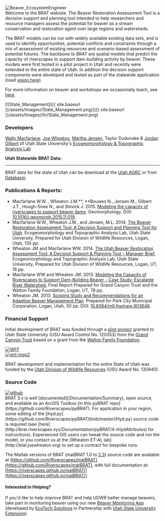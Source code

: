 <link rel="shortcut icon" type="image/x-icon" href="favicon.ico">

<div class="float-right"><img src="{{ site.baseurl }}/assets/Images//Beaver_EcosystemEngineer.png" alt="Beaver_EcosystemEngineer"/></div>
Welcome to the BRAT website. The Beaver Restoration Assessment Tool is a decision support and planning tool intended to help researchers and resource managers assess the potential for beaver as a stream conservation and restoration agent over large regions and watersheds. 

The BRAT models can be run with widely available existing data sets, and is used to identify opportunities,  potential conflicts and constraints through a mix of assessment of existing resources and scenario-based assessment of potential futures. The backbone to BRAT are spatial models that predict the capacity of riverscapes to support dam-building activity by beaver. These models were first tested in a pilot project in Utah and recently were extended to the entire state of Utah. In addition the decision support components were developed and tested as part of the statewide application (read [vision here](http://brat.joewheaton.org/home/vision)).

For more information on beaver and workshops we occasionally teach, see [here](http://beaver.joewheaton.org/).

[![State_Management]({{ site.baseurl }}/assets/Images//State_Management.png)]({{ site.baseurl }}/assets/Images//hr/State_Management.png)

### Developers

[Wally Macfarlane](http://etal.joewheaton.org/people/researchers-technicians/Wally), [Joe Wheaton](http://joewheaton.org/),  [Martha Jensen](http://etal.joewheaton.org/people/where-are-they-now/former-researchers/martha-jensen), Taylor Dudunake & [Jordan Gilbert](http://etal.joewheaton.org/people/researchers-technicians/jordan-gilbert) of Utah State University's [Ecogeomorphology & Topographic Analysis Lab](http://etal.joewheaton.org/)

**Utah Statewide BRAT Data:**

****

BRAT data for the state of Utah can be download at the [Utah AGRC](http://gis.utah.gov/data/bioscience-overview/) or from [Databasin](http://databasin.org/datasets/1420ffb7e9674753a5fb626e2b830c1f).





### Publications & Reports:

- Macfarlane W.W. , Wheaton J.M.**, **Bouwes N., Jensen M., Gilbert J.T., Hough-Snee N., and Shivick J. 2015. [Modeling the capacity of riverscapes to support beaver dams](https://www.researchgate.net/publication/285590037_Modeling_the_capacity_of_riverscapes_to_support_beaver_dams). Geomorphology. DOI: [10.1016/j.geomorph.2015.11.019](http://dx.doi.org/10.1016/j.geomorph.2015.11.019).
- Macfarlane W.W., Wheaton J.M., and Jensen, M.L. 2014. [The Beaver Restoration Assessment Tool: A Decision Support and Planning Tool for Utah](http://etal.usu.edu/Downloads/BRAT/UTAH_BRAT_FinalReport.pdf). Ecogeomorphology and Topographic Analysis Lab, Utah State University, Prepared for Utah Division of Wildlife Resources, Logan, Utah, 135 pp.
- Wheaton JM and Macfarlane WW. 2014. [The Utah Beaver Restoration Assessment Tool: A Decision Support & Planning Tool – Manager Brief](http://etal.usu.edu/Downloads/BRAT/UTAH_BRAT_Management%20Brief.pdf), Ecogeomorphology and Topographic Analysis Lab, Utah State University, Prepared for Utah Division of Wildlife Resources, Logan, UT, 16 pp. 
- Macfarlane WW and Wheaton JM. 2013. [Modeling the Capacity of Riverscapes to Support Dam-Building Beaver - Case Study: Escalante River Watershed](http://etal.usu.edu/GCT/BRAT_Final_Report.pdf), Final Report Prepared for Grand Canyon Trust and the Walton Family Foundation, Logan, UT, 78 pp.
- Wheaton JM. 2013. [Scoping Study and Recommendations for an Adaptive Beaver Management Plan](http://etal.usu.edu/Reports/Beaver_Management_Plan_Recc_Park_City_%20Report_FINAL.pdf). Prepared for Park City  Municipal Corporation. Logan, Utah, 30 pp.  DOI: [10.6084/m9.figshare.903648](http://dx.doi.org/10.6084/m9.figshare.903648).



### Financial Support

Initial development of BRAT was funded through a [pilot project](http://etal.joewheaton.org/projects/past-projects/gct-pilot-study-testing-the-beaver-restoration-assessment-tool-brat) granted to Utah State University (USU Award Control No. 120353) from the [Grand Canyon Trust](http://www.grandcanyontrust.org/) based on a grant from the [Walton Family Foundation](http://www.waltonfamilyfoundation.org/). 

<div>
<div class="float-left"><a href ="http://www.waltonfamilyfoundation.org"><img src="{{ site.baseurl }}/assets/Images//WFF.jpg)" alt="WFF"/></a></div>
<div class="float-left"><a href ="https://wildlife.utah.gov"><img src="{{ site.baseurl }}/assets/Images//Utah_DWR.jpg)" alt="gct-logo2"/></a></div>
</div>

BRAT development and implementation for the entire State of Utah was funded by the [Utah Division of Wildlife Resources](https://wildlife.utah.gov/)  (USU Award No. 130940).

### Source Code

<div class="float-right"><a href ="https://github.com/Riverscapes/pyBRAT"><img src="{{ site.baseurl }}/assets/Images//github.png)" alt="github"/></a></div>
BRAT 3.x is well [documented](/Documentation/Summary), open source, and available as an ArcGIS Toolbox [in this pyBRAT repo](https://github.com/Riverscapes/pyBRAT).  For application in your region, some editing of the [ihyd.py](https://github.com/Riverscapes/pyBRAT/blob/master/iHyd.py) source code is required (see [here](http://brat.riverscapes.xyz/Documentation/pyBRAT/4-iHydAttributes) for instructions). Experienced GIS users can tweak the source code and run the model, or you contact us at the [Wheaton ET-AL lab](http://etal.joewheaton.org) to set up a contract for bespoke runs. 

The Matlab versions of BRAT (matBRAT 1.0 to [2.3](https://github.com/Riverscapes/matBRAT/releases/latest)) source code are available at [https://github.com/Riverscapes/matBRAT](https://github.com/Riverscapes/matBRAT), with full documentation at: [https://riverscapes.github.io/matBRAT/](https://riverscapes.github.io/matBRAT/).

#### Interested in Helping?

If you'd like to help improve BRAT and help UDWR better manage beavers, take part in monitoring beaver using our new [Beaver Monitoring App](https://extension.usu.edu/utahwaterwatch/htm/beaver-monitoring-app/) (developed by [EcoTech Solutions](http://www.ecotsolutions.com/) in Partnership with [Utah State University Extension](https://extension.usu.edu/utahwaterwatch/)).